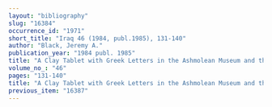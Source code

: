 ```yaml
---
layout: "bibliography"
slug: "16384"
occurrence_id: "1971"
short_title: "Iraq 46 (1984, publ.1985), 131-140"
author: "Black, Jeremy A."
publication_year: "1984 publ. 1985"
title: "A Clay Tablet with Greek Letters in the Ashmolean Museum and the \"Graeco-Babyloniaca\" Texts"
volume_no_: "46"
pages: "131-140"
title: "A Clay Tablet with Greek Letters in the Ashmolean Museum and the \"Graeco-Babyloniaca\" Texts"
previous_item: "16387"
---
```

